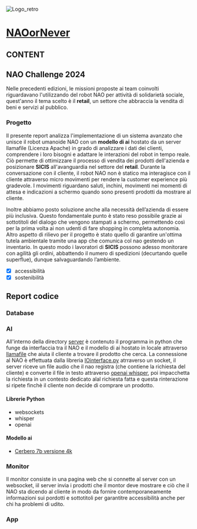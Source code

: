 ![Logo_retro](https://github.com/AssortedMine70/naoornever/assets/163904638/be38c79e-513b-4552-9f68-d98c554a9beb)
# [NAOorNever](http://naoornever.it/)

## CONTENT

## NAO Challenge 2024
Nelle precedenti edizioni, le missioni proposte ai team coinvolti riguardavano l'utilizzando del robot NAO per attività di solidarietà sociale, quest'anno il tema scelto è il **retail**, un settore che abbraccia la vendita di beni e servizi al pubblico.

### Progetto
Il presente report analizza l'implementazione di un sistema avanzato che unisce il robot umanoide NAO con un **modello di ai** hostato da un server llamafile (Licenza Apache) in grado di analizzare i dati dei clienti, comprendere i loro bisogni e adattare le interazioni del robot in tempo reale.
Ciò permette di ottimizzare il processo di vendita dei prodotti dell'azienda e posizionare **SICIS** all'avanguardia nel settore del **retail**.
Durante la conversazione con il cliente, il robot NAO non è statico ma interagisce con il cliente attraverso micro movimenti per rendere la customer experience più gradevole. I movimenti riguardano saluti, inchini, movimenti nei momenti di attesa e indicazioni a schermo quando sono presenti prodotti da mostrare al cliente.

Inoltre abbiamo posto soluzione anche alla necessità dell’azienda di essere più inclusiva. Questo fondamentale punto è stato reso possibile grazie ai sottotitoli del dialogo che vengono stampati a schermo, permettendo così per la prima volta ai non udenti di fare shopping in completa autonomia.
Altro aspetto di rilievo per il progetto è stato quello di garantire un'ottima tutela ambientale tramite una app che comunica col nao gestendo un inventario. In questo modo i lavoratori di **SICIS** possono adesso monitorare con agilità gli ordini, abbattendo il numero di spedizioni (decurtando quelle superflue), dunque salvaguardando l’ambiente.
- [x] accessibilità
- [x] sostenibilità

## Report codice

### Database

### AI

All'interno della directory [server](https://github.com/AssortedMine70/naoornever/tree/main/server)  è contenuto il programma in python che funge da interfaccia tra il NAO e il modello di ai hostato in locale attraverso [llamafile](https://github.com/Mozilla-Ocho/llamafile) che aiuta il cliente a trovare il prodotto che cerca.
La connessione al NAO è effettuata dalla libreria [IOinterface.py]([https://github.com/AssortedMine70/naoornever/server/IOinterface.py) atrraverso un socket, il server riceve un file audio che il nao registra (che contiene la richiesta del cliente) e converte il file in testo attraverso [openai whisper](https://github.com/openai/whisper), poi impacchetta la richiesta in un contesto dedicato alal richiesta fatta e questa rinterazione si ripete finchè il cliente non decide di comprare un prodotto.

#### Librerie Python
- websockets
- whisper
- openai

#### Modello ai
- [Cerbero 7b versione 4k](https://huggingface.co/galatolo/cerbero-7b)

### Monitor

Il monitor consiste in una pagina web che si connette al server con un websocket, iil server invia i prodotti che il montor deve mostrare e ciò che il NAO sta dicendo al cliente in modo da fornire contemporaneamente informazioni sui pordotti e sottotitoli per garantitre accessibilità anche per chi ha problemi di udito. 

### App
